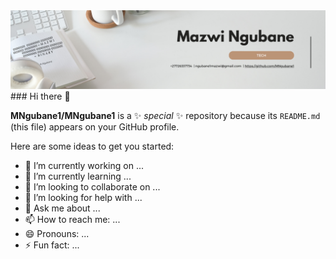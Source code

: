 <img src="https://raw.githubusercontent.com/MNgubane1/MNgubane1/master/Personal Profile LinkedIn Banner.png" alt="Web Developer (back-end and front-end Developer)">
### Hi there 👋


**MNgubane1/MNgubane1** is a ✨ _special_ ✨ repository because its `README.md` (this file) appears on your GitHub profile.

Here are some ideas to get you started:

- 🔭 I’m currently working on ...
- 🌱 I’m currently learning ...
- 👯 I’m looking to collaborate on ...
- 🤔 I’m looking for help with ...
- 💬 Ask me about ...
- 📫 How to reach me: ...
- 😄 Pronouns: ...
- ⚡ Fun fact: ...

